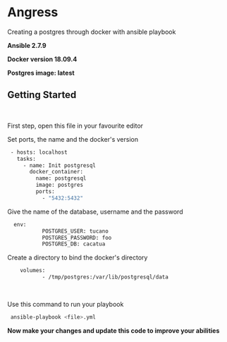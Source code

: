 # Angress
<p>Creating a postgres through docker with ansible playbook</p>

**Ansible 2.7.9**
<br />

**Docker version 18.09.4**
<br />

**Postgres image: latest**
<br />

## Getting Started
<br />

<p>First step, open this file in your favourite editor</p>

<p>Set ports, the name and the docker's version</p>

```bash
 - hosts: localhost
   tasks: 
     - name: Init postgresql
       docker_container:
         name: postgresql
         image: postgres
         ports:
           - "5432:5432"
```
<p>Give the name of the database, username and the password</p>

```bash
  env:
           POSTGRES_USER: tucano
           POSTGRES_PASSWORD: foo
           POSTGRES_DB: cacatua
```
<p>Create a directory to bind the docker's directory</p>

```bash
    volumes: 
           - /tmp/postgres:/var/lib/postgresql/data
```
<br />

 <p>Use this command to run your playbook</p>
 
```bash
 ansible-playbook <file>.yml
 ```
 
 **Now make your changes and update this code to improve your abilities**
